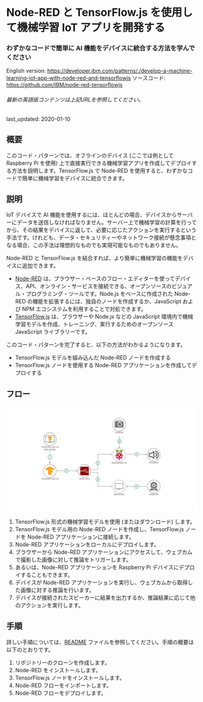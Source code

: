 # Node-RED と TensorFlow.js を使用して機械学習 IoT アプリを開発する

### わずかなコードで簡単に AI 機能をデバイスに統合する方法を学んでください

English version: https://developer.ibm.com/patterns/./develop-a-machine-learning-iot-app-with-node-red-and-tensorflowjs
  ソースコード: https://github.com/IBM/node-red-tensorflowjs

###### 最新の英語版コンテンツは上記URLを参照してください。
last_updated: 2020-01-10

 ## 概要

このコード・パターンでは、オフラインのデバイス (ここでは例として Raspberry Pi を使用) 上で直接実行できる機械学習アプリを作成してデプロイする方法を説明します。TensorFlow.js で Node-RED を使用すると、わずかなコードで簡単に機械学習をデバイスに統合できます。

## 説明

IoT デバイスで AI 機能を使用するには、ほとんどの場合、デバイスからサーバーにデータを送信しなければなりません。サーバー上で機械学習の計算を行ってから、その結果をデバイスに返して、必要に応じたアクションを実行するという手法です。けれども、データ・セキュリティーやネットワーク接続が懸念事項となる場合、この手法は理想的なものでも実現可能なものでもありません。

Node-RED と TensorFlow.js を結合すれば、より簡単に機械学習の機能をデバイスに追加できます。

* [Node-RED](https://nodered.org/) は、ブラウザー・ベースのフロー・エディターを使ってデバイス、API、オンライン・サービスを接続できる、オープンソースのビジュアル・プログラミング・ツールです。Node.js をベースに作成された Node-RED の機能を拡張するには、独自のノードを作成するか、JavaScript および NPM エコシステムを利用することで対処できます。
* [TensorFlow.js](https://www.tensorflow.org/js/) は、ブラウザーや Node.js などの JavaScript 環境内で機械学習モデルを作成、トレーニング、実行するためのオープンソース JavaScript ライブラリーです。

このコード・パターンを完了すると、以下の方法がわかるようになります。

* TensorFlow.js モデルを組み込んだ Node-RED ノードを作成する
* TensorFlow.js ノードを使用する Node-RED アプリケーションを作成してデプロイする

## フロー

![Node-RED および TensorFlow.js アーキテクチャーのフロー図](./images/node-red-tensorflowjs-architecture-flow-diagram.png)

1. TensorFlow.js 形式の機械学習モデルを使用 (またはダウンロード) します。
1. TensorFlow.js モデル用の Node-RED ノードを作成し、TensorFlow.js ノードを Node-RED アプリケーションに接続します。
1. Node-RED アプリケーションをローカルにデプロイします。
1. ブラウザーから Node-RED アプリケーションにアクセスして、ウェブカムで撮影した画像に対して推論をトリガーします。
1. あるいは、Node-RED アプリケーションを Raspberry Pi デバイスにデプロイすることもできます。
1. デバイスが Node-RED アプリケーションを実行し、ウェブカムから取得した画像に対する推論を行います。
1. デバイスが接続されたスピーカーに結果を出力するか、推論結果に応じて他のアクションを実行します。

## 手順

詳しい手順については、[README](https://github.com/IBM/node-red-tensorflowjs/blob/master/README.md) ファイルを参照してください。手順の概要は以下のとおりです。

1. リポジトリーのクローンを作成します。
1. Node-RED をインストールします。
1. TensorFlow.js ノードをインストールします。
1. Node-RED フローをインポートします。
1. Node-RED フローをデプロイします。
